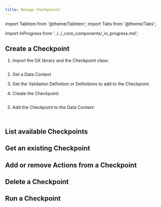 ```yaml
---
title: Manage Checkpoints
---
```

import TabItem from '@theme/TabItem';
import Tabs from '@theme/Tabs';

import InProgress from '../../_core_components/_in_progress.md';

<InProgress/>

## Create a Checkpoint

<Tabs>

<TabItem value="procedure" label="Procedure">

1. Import the GX library and the Checkpoint class:

```python title="Python" name="/core/validate_data/checkpoints/_examples/create_a_checkpoint.py import statements"
```

2. Get a Data Context

3. Get the Validation Definition or Definitions to add to the Checkpoint.

4. Create the Checkpoint:

```python title="Python" name="/core/validate_data/checkpoints/_examples/create_a_checkpoint.py create checkpoint"
```

5. Add the Checkpoint to the Data Context:

```python title="Python" name="/core/validate_data/checkpoints/_examples/create_a_checkpoint.py add checkpoint"
```

</TabItem>

<TabItem value="sample_code" label="Sample code">

```python title="Python" name="/core/validate_data/checkpoints/_examples/create_a_checkpoint.py full script"
```

</TabItem>

</Tabs>


## List available Checkpoints

## Get an existing Checkpoint

## Add or remove Actions from a Checkpoint

## Delete a Checkpoint

## Run a Checkpoint